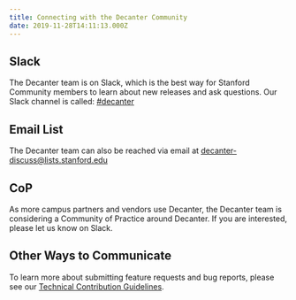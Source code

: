 ```yaml
---
title: Connecting with the Decanter Community
date: 2019-11-28T14:11:13.000Z
---
```

## Slack

The Decanter team is on Slack, which is the best way for Stanford Community members to learn about new releases and ask questions. Our Slack channel is called: [\#decanter](https://stanfordwebservices.slack.com/archives/C9SL2179B)

## Email List

The Decanter team can also be reached via email at [decanter-discuss@lists.stanford.edu](mailto:decanter-discuss@lists.stanford.edu)

## CoP

As more campus partners and vendors use Decanter, the Decanter team is considering a Community of Practice around Decanter. If you are interested, please let us know on Slack.

## Other Ways to Communicate

To learn more about submitting feature requests and bug reports, please see our [Technical Contribution Guidelines](/page/about-contributing).
